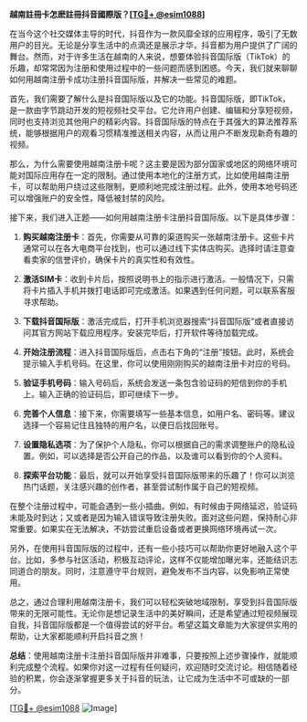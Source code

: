 **越南註冊卡怎麽註冊抖音國際版？[[TG💪+ @esim1088](https://t.me/s/esim1088)]**

在当今这个社交媒体主导的时代，抖音作为一款风靡全球的应用程序，吸引了无数用户的目光。无论是分享生活中的点滴还是展示才华，抖音都为用户提供了广阔的舞台。然而，对于许多生活在越南的人来说，想要体验抖音国际版（TikTok）的乐趣，却常常因为注册和使用过程中的一些问题而感到困惑。今天，我们就来聊聊如何用越南注册卡成功注册抖音国际版，并解决一些常见的难题。

首先，我们需要了解什么是抖音国际版以及它的功能。抖音国际版，即TikTok，是一款由字节跳动开发的短视频社交平台。它允许用户创建、编辑和分享短视频，同时也支持浏览其他用户的精彩内容。抖音国际版的特点在于其强大的算法推荐系统，能够根据用户的观看习惯精准推送相关内容，从而让用户不断发现新奇有趣的视频。

那么，为什么需要使用越南注册卡呢？这主要是因为部分国家或地区的网络环境可能对国际应用存在一定的限制。通过使用本地化的注册方式，比如使用越南注册卡，可以帮助用户绕过这些限制，更顺利地完成注册过程。此外，使用本地号码还可以增强账户的安全性，降低被封禁的风险。

接下来，我们进入正题——如何用越南注册卡注册抖音国际版。以下是具体步骤：

1. **购买越南注册卡**：首先，你需要从可靠的渠道购买一张越南注册卡。这些卡片通常可以在各大电商平台找到，也可以通过线下实体店购买。选择时请注意查看卖家的信誉评价，确保卡片的真实性和有效性。

2. **激活SIM卡**：收到卡片后，按照说明书上的指示进行激活。一般情况下，只需将卡片插入手机并拨打电话即可完成激活。如果遇到任何问题，可以联系客服寻求帮助。

3. **下载抖音国际版**：激活完成后，打开手机浏览器搜索“抖音国际版”或者直接访问其官方网站下载应用程序。安装完毕后，打开软件等待加载完成。

4. **开始注册流程**：进入抖音国际版后，点击右下角的“注册”按钮。此时，系统会提示输入手机号码。在这里，你可以使用刚刚购买的越南注册卡对应的号码。

5. **验证手机号码**：输入号码后，系统会发送一条包含验证码的短信到你的手机上。输入正确的验证码后，即可继续下一步。

6. **完善个人信息**：接下来，你需要填写一些基本信息，如用户名、密码等。建议选择一个容易记住且独特的用户名，以便日后找回账号。

7. **设置隐私选项**：为了保护个人隐私，你可以根据自己的需求调整账户的隐私设置。例如，可以选择是否公开自己的作品，以及谁可以看到你的个人资料。

8. **探索平台功能**：最后，就可以开始享受抖音国际版带来的乐趣了！你可以浏览热门话题，关注感兴趣的创作者，甚至尝试制作属于自己的短视频。

在整个注册过程中，可能会遇到一些小插曲。例如，有时候由于网络延迟，验证码未能及时到达；又或者是因为输入错误导致注册失败。面对这些问题，保持耐心非常重要。如果实在无法解决，不妨尝试重启设备或者更换网络环境再试一次。

另外，在使用抖音国际版的过程中，还有一些小技巧可以帮助你更好地融入这个平台。比如，多参与社区活动，积极互动评论，这样不仅能增加曝光率，还能结识志同道合的朋友。同时，注意遵守平台规则，避免发布不当内容，以免影响正常使用。

总之，通过合理利用越南注册卡，我们可以轻松突破地域限制，享受到抖音国际版带来的无限可能性。无论你是想记录生活中的美好瞬间，还是希望通过短视频展现自我，抖音国际版都是一个值得尝试的好平台。希望这篇文章能为大家提供实用的帮助，让大家都能顺利开启抖音之旅！

**总结**：使用越南注册卡注册抖音国际版并非难事，只要按照上述步骤操作，就能顺利完成整个流程。如果你对这一过程有任何疑问，欢迎随时交流讨论。相信随着经验的积累，你会逐渐掌握更多关于抖音的玩法，让它成为生活中不可或缺的一部分。

[[TG💪+ @esim1088](https://t.me/s/esim1088) ![Image](https://i.postimg.cc/4NQfJmqS/Snipaste-2025-05-13-00-14-12.png)]